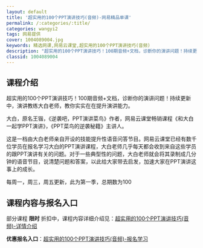 ```yaml
---
layout: default
title: '超实用的100个PPT演讲技巧(音频)-网易精品单课'
permalink: /:categories/:title/
categories: wangyi2
tags: 网易提供
cover: 1004089004.jpg
keywords: 精选网课,网易云课堂,超实用的100个PPT演讲技巧(音频)
description: "超实用的100个PPT演讲技巧！100期音频+文档，诊断你的演讲问题！持续更新中，演讲教练大白老师，教你实实在在提升演讲能力。大白，原名王锴，《逆袭吧，PPT演讲菜鸟》作者，网易云课堂畅销课"
classid: 1004089004
---
```


## 课程介绍

超实用的100个PPT演讲技巧！100期音频+文档，诊断你的演讲问题！持续更新中，演讲教练大白老师，教你实实在在提升演讲能力。

大白，原名王锴，《逆袭吧，PPT演讲菜鸟》作者，网易云课堂畅销课程《和大白一起学PPT演讲》，《PPT菜鸟的逆袭秘籍》主讲人。

这是一档由大白老师亲自开设的技能提升性语音问答节目。网易云课堂已经有数千位学员在报名学习大白的PPT演讲课程，大白老师几乎每天都会收到来自这些学员的跟PPT演讲有关的问题。对于一些典型性的问题，大白老师就会将其录制成几分钟的语音节目，说清楚问题和答案，以此给大家带去启发，加速大家在PPT演讲这事上的成长。

每周一，周三，周五更新，此为第一季，总期数为100

## 课程内容与报名入口

部分课程 **限时** 折扣中，课程内容详细介绍见：[超实用的100个PPT演讲技巧(音频)-详情介绍](https://study.163.com/course/introduction/1004089004.htm?share=1&shareId=1025206652&utm_campaign=share&utm_medium=iphoneShare&utm_source=&utm_u=1025206652)

**优惠报名入口**：[超实用的100个PPT演讲技巧(音频)-报名学习](https://study.163.com/course/introduction/1004089004.htm?share=1&shareId=1025206652&utm_campaign=share&utm_medium=iphoneShare&utm_source=&utm_u=1025206652)

